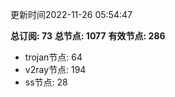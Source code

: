 更新时间2022-11-26 05:54:47

**总订阅: 73**
**总节点: 1077**
**有效节点: 286**
- trojan节点: 64
- v2ray节点: 194
- ss节点: 28
